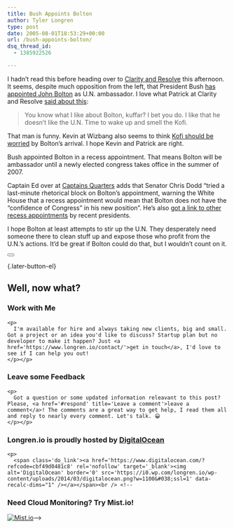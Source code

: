 ```yaml
---
title: Bush Appoints Bolton
author: Tyler Longren
type: post
date: 2005-08-01T18:53:29+00:00
url: /bush-appoints-bolton/
dsq_thread_id:
  - 1385922526

---
```

I hadn&#8217;t read this before heading over to [Clarity and Resolve][1] this afternoon. It seems, despite much opposition from the left, that President Bush [has appointed John Bolton][2] as U.N. ambassador. I love what Patrick at Clarity and Resolve [said about this][3]:

> You know what I like about Bolton, kuffar? I bet you do. I like that he doesn&#8217;t like the U.N. Time to wake up and smell the Kofi.

That man is funny. Kevin at Wizbang also seems to think [Kofi should be worried][4] by Bolton&#8217;s arrival. I hope Kevin and Patrick are right.

Bush appointed Bolton in a recess appointment. That means Bolton will be ambassador until a newly elected congress takes office in the summer of 2007. 

Captain Ed over at [Captains Quarters][5] adds that Senator Chris Dodd &#8220;tried a last-minute rhetorical block on Bolton&#8217;s appointment, warning the White House that a recess appointment would mean that Bolton does not have the &#8220;confidence of Congress&#8221; in his new position&#8221;. He&#8217;s also [got a link to other recess appointments][6] by recent presidents.

I hope Bolton at least attempts to stir up the U.N. They desperately need someone there to clean stuff up and expose those who profit from the U.N.&#8217;s actions. It&#8217;d be great if Bolton could do that, but I wouldn&#8217;t count on it. 

<div class="wpulike wpulike-default " >
  <div class="wp_ulike_general_class wp_ulike_is_not_liked">
    <button type="button"
					aria-label="Like Button"
					data-ulike-id="1958"
					data-ulike-nonce="ec59eef3e0"
					data-ulike-type="likeThis"
					data-ulike-template="wpulike-default"
					data-ulike-display-likers="0"
					data-ulike-disable-pophover="0"
					class="wp_ulike_btn wp_ulike_put_image wp_likethis_1958"></button><span class="count-box"></span>
  </div>
</div>

[][7]{.later-button-el}

<div class='what-next'>
  <h2>
    Well, now what?
  </h2>
  
  <div class='hire'>
    <h3>
      Work with Me
    </h3>
    
    <p>
      I'm available for hire and always taking new clients, big and small. Got a project or an idea you'd like to discuss? Startup plan but no developer to make it happen? Just <a href='https://www.longren.io/contact/'>get in touch</a>, I'd love to see if I can help you out!
    </p></p>
  </div>
  
  <div class='hire'>
    <h3>
      Leave some Feedback
    </h3>
    
    <p>
      Got a question or some updated information releavant to this post? Please, <a href='#respond' title='Leave a comment'>leave a comment</a>! The comments are a great way to get help, I read them all and reply to nearly every comment. Let's talk. 😀
    </p></p>
  </div>
  
  <div class='now-what-bottom-ad'>
    <h3>
      Longren.io is proudly hosted by <a href='https://www.digitalocean.com/?refcode=cbf49d0481c8'>DigitalOcean</a>
    </h3>
    
    <p>
      <span class='do_link'><a href='https://www.digitalocean.com/?refcode=cbf49d0481c8' rel='nofollow' target='_blank'><img alt='DigitalOcean' border='0' src='https://i0.wp.com/longren.io/wp-content/uploads/2014/03/digitalocean.png?w=1100&#038;ssl=1' data-recalc-dims="1" /></a></span><br /> <!--

<h3>Need Cloud Monitoring? Try Mist.io!</h3>

<span class='do_link'><a href='http://mist.io/?ref=tyler' rel='nofollow' target='_blank'><img alt='Mist.io' border='0' src='https://i0.wp.com/longren.io/wp-content/uploads/2014/04/mistio.jpg?w=1100&#038;ssl=1' data-recalc-dims="1"></a></span>--></div> </div>

 [1]: http://clarityandresolve.com
 [2]: http://news.yahoo.com/s/ap/20050801/ap_on_go_pr_wh/un_ambassador_1;_ylt=AoMaqfAOpkf09TLhQTMZ1rlqP0AC;_ylu=X3oDMTBiMW04NW9mBHNlYwMlJVRPUCUl
 [3]: http://clarityandresolve.com/archives/2005/08/dubya_lobs_one.php
 [4]: http://wizbangblog.com/archives/006623.php
 [5]: http://www.captainsquartersblog.com/mt/archives/005097.php
 [6]: http://news.yahoo.com/news?tmpl=story&u=/ap/20050801/ap_on_go_pr_wh/recess_appointments_glance
 [7]: #